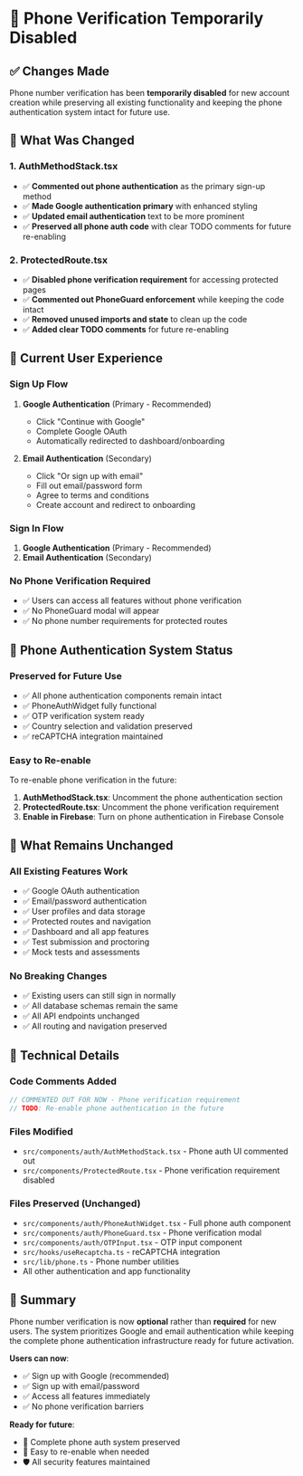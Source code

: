 # 📱 Phone Verification Temporarily Disabled

## ✅ Changes Made

Phone number verification has been **temporarily disabled** for new account creation while preserving all existing functionality and keeping the phone authentication system intact for future use.

## 🔧 What Was Changed

### 1. **AuthMethodStack.tsx**
- ✅ **Commented out phone authentication** as the primary sign-up method
- ✅ **Made Google authentication primary** with enhanced styling
- ✅ **Updated email authentication** text to be more prominent
- ✅ **Preserved all phone auth code** with clear TODO comments for future re-enabling

### 2. **ProtectedRoute.tsx**
- ✅ **Disabled phone verification requirement** for accessing protected pages
- ✅ **Commented out PhoneGuard enforcement** while keeping the code intact
- ✅ **Removed unused imports and state** to clean up the code
- ✅ **Added clear TODO comments** for future re-enabling

## 🚀 Current User Experience

### **Sign Up Flow**
1. **Google Authentication** (Primary - Recommended)
   - Click "Continue with Google"
   - Complete Google OAuth
   - Automatically redirected to dashboard/onboarding

2. **Email Authentication** (Secondary)
   - Click "Or sign up with email"
   - Fill out email/password form
   - Agree to terms and conditions
   - Create account and redirect to onboarding

### **Sign In Flow**
1. **Google Authentication** (Primary - Recommended)
2. **Email Authentication** (Secondary)

### **No Phone Verification Required**
- ✅ Users can access all features without phone verification
- ✅ No PhoneGuard modal will appear
- ✅ No phone number requirements for protected routes

## 📱 Phone Authentication System Status

### **Preserved for Future Use**
- ✅ All phone authentication components remain intact
- ✅ PhoneAuthWidget fully functional
- ✅ OTP verification system ready
- ✅ Country selection and validation preserved
- ✅ reCAPTCHA integration maintained

### **Easy to Re-enable**
To re-enable phone verification in the future:

1. **AuthMethodStack.tsx**: Uncomment the phone authentication section
2. **ProtectedRoute.tsx**: Uncomment the phone verification requirement
3. **Enable in Firebase**: Turn on phone authentication in Firebase Console

## 🔄 What Remains Unchanged

### **All Existing Features Work**
- ✅ Google OAuth authentication
- ✅ Email/password authentication
- ✅ User profiles and data storage
- ✅ Protected routes and navigation
- ✅ Dashboard and all app features
- ✅ Test submission and proctoring
- ✅ Mock tests and assessments

### **No Breaking Changes**
- ✅ Existing users can still sign in normally
- ✅ All database schemas remain the same
- ✅ All API endpoints unchanged
- ✅ All routing and navigation preserved

## 📝 Technical Details

### **Code Comments Added**
```typescript
// COMMENTED OUT FOR NOW - Phone verification requirement
// TODO: Re-enable phone authentication in the future
```

### **Files Modified**
- `src/components/auth/AuthMethodStack.tsx` - Phone auth UI commented out
- `src/components/ProtectedRoute.tsx` - Phone verification requirement disabled

### **Files Preserved (Unchanged)**
- `src/components/auth/PhoneAuthWidget.tsx` - Full phone auth component
- `src/components/auth/PhoneGuard.tsx` - Phone verification modal
- `src/components/auth/OTPInput.tsx` - OTP input component
- `src/hooks/useRecaptcha.ts` - reCAPTCHA integration
- `src/lib/phone.ts` - Phone number utilities
- All other authentication and app functionality

## 🎯 Summary

Phone number verification is now **optional** rather than **required** for new users. The system prioritizes Google and email authentication while keeping the complete phone authentication infrastructure ready for future activation.

**Users can now**:
- ✅ Sign up with Google (recommended)
- ✅ Sign up with email/password
- ✅ Access all features immediately
- ✅ No phone verification barriers

**Ready for future**:
- 📱 Complete phone auth system preserved
- 🔄 Easy to re-enable when needed
- 🛡️ All security features maintained
